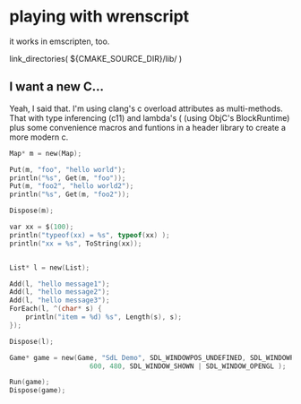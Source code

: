 # playing with wrenscript

it works in emscripten, too.




link_directories( ${CMAKE_SOURCE_DIR}/lib/ )

## I want a new C...

Yeah, I said that.
I'm using clang's c overload attributes as multi-methods. That with type inferencing (c11) and lambda's ( (using ObjC's BlockRuntime) plus some convenience macros and funtions in a header library to create a more modern c.

```c
Map* m = new(Map);

Put(m, "foo", "hello world");
println("%s", Get(m, "foo"));
Put(m, "foo2", "hello world2");
println("%s", Get(m, "foo2"));

Dispose(m);

var xx = $(100);
println("typeof(xx) = %s", typeof(xx) );
println("xx = %s", ToString(xx));


List* l = new(List);

Add(l, "hello message1");
Add(l, "hello message2");
Add(l, "hello message3");
ForEach(l, ^(char* s) {
    println("item = %d) %s", Length(s), s);
});

Dispose(l);

Game* game = new(Game, "SdL Demo", SDL_WINDOWPOS_UNDEFINED, SDL_WINDOWPOS_UNDEFINED, 
                    600, 480, SDL_WINDOW_SHOWN | SDL_WINDOW_OPENGL );

Run(game);
Dispose(game);

```